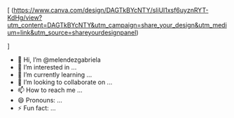 [
(https://www.canva.com/design/DAGTkBYcNTY/sliUl1xsf6uyznRYT-KdHg/view?utm_content=DAGTkBYcNTY&utm_campaign=share_your_design&utm_medium=link&utm_source=shareyourdesignpanel)

]
- 👋 Hi, I’m @melendezgabriela
- 👀 I’m interested in ...
- 🌱 I’m currently learning ...
- 💞️ I’m looking to collaborate on ...
- 📫 How to reach me ...
- 😄 Pronouns: ...
- ⚡ Fun fact: ...

<!---
melendezgabriela/melendezgabriela is a ✨ special ✨ repository because its `README.md` (this file) appears on your GitHub profile.
You can click the Preview link to take a look at your changes.
--->

